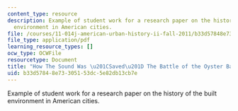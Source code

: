 ```yaml
---
content_type: resource
description: Example of student work for a research paper on the history of the built
  environment in American cities.
file: /courses/11-014j-american-urban-history-ii-fall-2011/b33d57848e73305153dc5e82db13cb7e_MIT11_014jF11_example.pdf
file_type: application/pdf
learning_resource_types: []
ocw_type: OCWFile
resourcetype: Document
title: "How The Sound Was \u201CSaved\u201D The Battle of the Oyster Bay-Rye Bridge"
uid: b33d5784-8e73-3051-53dc-5e82db13cb7e
---
```

Example of student work for a research paper on the history of the built environment in American cities.


